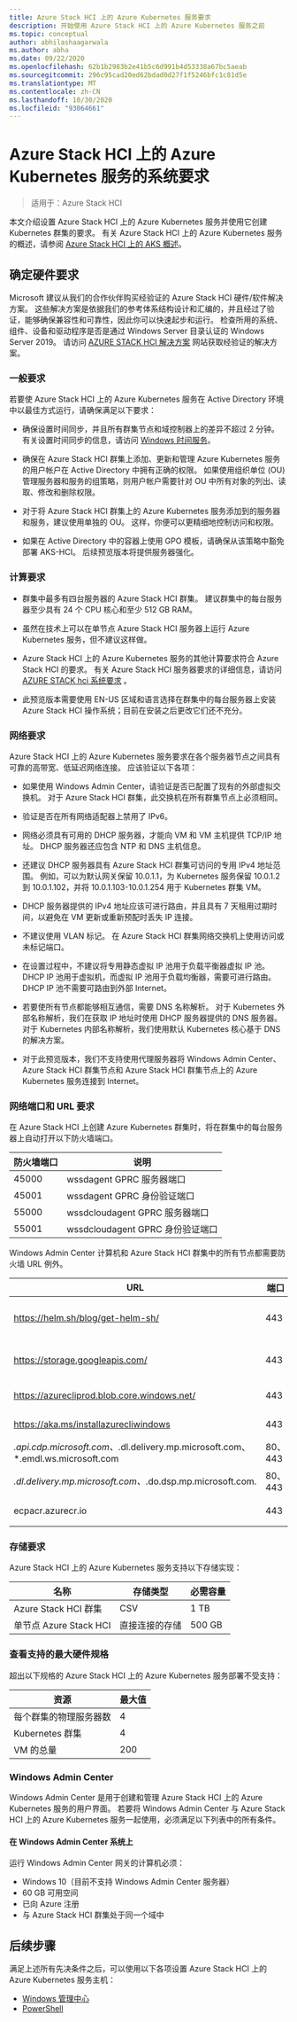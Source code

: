 ```yaml
---
title: Azure Stack HCI 上的 Azure Kubernetes 服务要求
description: 开始使用 Azure Stack HCI 上的 Azure Kubernetes 服务之前
ms.topic: conceptual
author: abhilashaagarwala
ms.author: abha
ms.date: 09/22/2020
ms.openlocfilehash: 62b1b2983b2e41b5c6d991b4d53338a67bc5aeab
ms.sourcegitcommit: 296c95cad20ed62bdad0d27f1f5246bfc1c81d5e
ms.translationtype: MT
ms.contentlocale: zh-CN
ms.lasthandoff: 10/30/2020
ms.locfileid: "93064661"
---
```

# <a name="system-requirements-for-azure-kubernetes-service-on-azure-stack-hci"></a>Azure Stack HCI 上的 Azure Kubernetes 服务的系统要求

> 适用于：Azure Stack HCI

本文介绍设置 Azure Stack HCI 上的 Azure Kubernetes 服务并使用它创建 Kubernetes 群集的要求。 有关 Azure Stack HCI 上的 Azure Kubernetes 服务的概述，请参阅 [Azure Stack HCI 上的 AKS 概述](overview.md)。

## <a name="determine-hardware-requirements"></a>确定硬件要求

Microsoft 建议从我们的合作伙伴购买经验证的 Azure Stack HCI 硬件/软件解决方案。 这些解决方案是依据我们的参考体系结构设计和汇编的，并且经过了验证，能够确保兼容性和可靠性，因此你可以快速起步和运行。 检查所用的系统、组件、设备和驱动程序是否是通过 Windows Server 目录认证的 Windows Server 2019。 请访问 [AZURE STACK HCI 解决方案](https://azure.microsoft.com/overview/azure-stack/hci) 网站获取经验证的解决方案。

### <a name="general-requirements"></a>一般要求

若要使 Azure Stack HCI 上的 Azure Kubernetes 服务在 Active Directory 环境中以最佳方式运行，请确保满足以下要求： 

 - 确保设置时间同步，并且所有群集节点和域控制器上的差异不超过 2 分钟。 有关设置时间同步的信息，请访问 [Windows 时间服务](/windows-server/networking/windows-time-service/windows-time-service-top)。 

 - 确保在 Azure Stack HCI 群集上添加、更新和管理 Azure Kubernetes 服务的用户帐户在 Active Directory 中拥有正确的权限。 如果使用组织单位 (OU) 管理服务器和服务的组策略，则用户帐户需要针对 OU 中所有对象的列出、读取、修改和删除权限。 

 - 对于将 Azure Stack HCI 群集上的 Azure Kubernetes 服务添加到的服务器和服务，建议使用单独的 OU。 这样，你便可以更精细地控制访问和权限。

 - 如果在 Active Directory 中的容器上使用 GPO 模板，请确保从该策略中豁免部署 AKS-HCI。 后续预览版本将提供服务器强化。

### <a name="compute-requirements"></a>计算要求

 - 群集中最多有四台服务器的 Azure Stack HCI 群集。 建议群集中的每台服务器至少具有 24 个 CPU 核心和至少 512 GB RAM。

 - 虽然在技术上可以在单节点 Azure Stack HCI 服务器上运行 Azure Kubernetes 服务，但不建议这样做。

 - Azure Stack HCI 上的 Azure Kubernetes 服务的其他计算要求符合 Azure Stack HCI 的要求。 有关 Azure Stack HCI 服务器要求的详细信息，请访问 [AZURE STACK hci 系统要求](../hci/concepts/system-requirements.md#server-requirements) 。

 - 此预览版本需要使用 EN-US 区域和语言选择在群集中的每台服务器上安装 Azure Stack HCI 操作系统；目前在安装之后更改它们还不充分。

### <a name="network-requirements"></a>网络要求 

Azure Stack HCI 上的 Azure Kubernetes 服务要求在各个服务器节点之间具有可靠的高带宽、低延迟网络连接。 应该验证以下各项： 

 - 如果使用 Windows Admin Center，请验证是否已配置了现有的外部虚拟交换机。 对于 Azure Stack HCI 群集，此交换机在所有群集节点上必须相同。 

 - 验证是否在所有网络适配器上禁用了 IPv6。 

 - 网络必须具有可用的 DHCP 服务器，才能向 VM 和 VM 主机提供 TCP/IP 地址。 DHCP 服务器还应包含 NTP 和 DNS 主机信息。 

 - 还建议 DHCP 服务器具有 Azure Stack HCI 群集可访问的专用 IPv4 地址范围。 例如，可以为默认网关保留 10.0.1.1，为 Kubernetes 服务保留 10.0.1.2 到 10.0.1.102，并将 10.0.1.103-10.0.1.254 用于 Kubernetes 群集 VM。 

 - DHCP 服务器提供的 IPv4 地址应该可进行路由，并且具有 7 天租用过期时间，以避免在 VM 更新或重新预配时丢失 IP 连接。  

 - 不建议使用 VLAN 标记。 在 Azure Stack HCI 群集网络交换机上使用访问或未标记端口。 

 - 在设置过程中，不建议将专用静态虚拟 IP 池用于负载平衡器虚拟 IP 池。 DHCP IP 池用于虚拟机，而虚拟 IP 池用于负载均衡器，需要可进行路由。 DHCP IP 池不需要可路由到外部 Internet。

 - 若要使所有节点都能够相互通信，需要 DNS 名称解析。 对于 Kubernetes 外部名称解析，我们在获取 IP 地址时使用 DHCP 服务器提供的 DNS 服务器。 对于 Kubernetes 内部名称解析，我们使用默认 Kubernetes 核心基于 DNS 的解决方案。 

 - 对于此预览版本，我们不支持使用代理服务器将 Windows Admin Center、Azure Stack HCI 群集节点和 Azure Stack HCI 群集节点上的 Azure Kubernetes 服务连接到 Internet。

### <a name="network-port-and-url-requirements"></a>网络端口和 URL 要求 

在 Azure Stack HCI 上创建 Azure Kubernetes 群集时，将在群集中的每台服务器上自动打开以下防火墙端口。 


| 防火墙端口               | 说明         | 
| ---------------------------- | ------------ | 
| 45000           | wssdagent GPRC   服务器端口           |
| 45001             | wssdagent GPRC 身份验证端口  | 
| 55000           | wssdcloudagent GPRC   服务器端口           |
| 55001             | wssdcloudagent GPRC 身份验证端口  | 


Windows Admin Center 计算机和 Azure Stack HCI 群集中的所有节点都需要防火墙 URL 例外。 

| URL        | 端口 | 服务 | 注释 |
| ---------- | ---- | --- | ---- |
https://helm.sh/blog/get-helm-sh/  | 443 | 下载代理、WAC | 用于下载 Helm 二进制文件 
https://storage.googleapis.com/  | 443 | Cloud Init | 下载 Kubernetes 二进制文件 
https://azurecliprod.blob.core.windows.net/ | 443 | Cloud Init | 下载二进制文件和容器 
https://aka.ms/installazurecliwindows | 443 | WAC | 下载 Azure CLI 
*.api.cdp.microsoft.com、*.dl.delivery.mp.microsoft.com、*.emdl.ws.microsoft.com | 80、443 | 下载代理 | 下载元数据 
*.dl.delivery.mp.microsoft.com、*.do.dsp.mp.microsoft.com. | 80、443 | 下载代理 | 下载 VHD 映像 
ecpacr.azurecr.io | 443 | Kubernetes | 下载容器映像 

### <a name="storage-requirements"></a>存储要求 

Azure Stack HCI 上的 Azure Kubernetes 服务支持以下存储实现： 

|  名称                         | 存储类型 | 必需容量 |
| ---------------------------- | ------------ | ----------------- |
| Azure Stack HCI 群集          | CSV          | 1 TB              |
| 单节点 Azure Stack HCI | 直接连接的存储 | 500 GB|

### <a name="review-maximum-supported-hardware-specifications"></a>查看支持的最大硬件规格 

超出以下规格的 Azure Stack HCI 上的 Azure Kubernetes 服务部署不受支持： 

| 资源                     | 最大值 |
| ---------------------------- | --------|
| 每个群集的物理服务器数 | 4       |
| Kubernetes 群集            | 4       |
| VM 的总量          | 200     |

### <a name="windows-admin-center"></a>Windows Admin Center 

Windows Admin Center 是用于创建和管理 Azure Stack HCI 上的 Azure Kubernetes 服务的用户界面。 若要将 Windows Admin Center 与 Azure Stack HCI 上的 Azure Kubernetes 服务一起使用，必须满足以下列表中的所有条件。 

#### <a name="on-your-windows-admin-center-system"></a>在 Windows Admin Center 系统上

运行 Windows Admin Center 网关的计算机必须： 

 - Windows 10（目前不支持 Windows Admin Center 服务器）
 - 60 GB 可用空间
 - 已向 Azure 注册
 - 与 Azure Stack HCI 群集处于同一个域中

## <a name="next-steps"></a>后续步骤 

满足上述所有先决条件之后，可以使用以下各项设置 Azure Stack HCI 上的 Azure Kubernetes 服务主机：
 - [Windows 管理中心](setup.md)
 - [PowerShell](setup-powershell.md)

